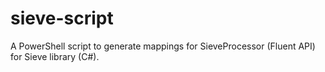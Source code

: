 # sieve-script
A PowerShell script to generate mappings for SieveProcessor (Fluent API) for Sieve library (C#). 
